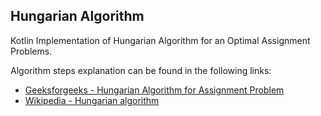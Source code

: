 ## Hungarian Algorithm
Kotlin Implementation of Hungarian Algorithm for an Optimal Assignment Problems.

Algorithm steps explanation can be found in the following links:
+ [Geeksforgeeks - Hungarian Algorithm for Assignment Problem](https://www.geeksforgeeks.org/hungarian-algorithm-assignment-problem-set-1-introduction/)
+ [Wikipedia - Hungarian algorithm](https://en.wikipedia.org/wiki/Hungarian_algorithm#Matrix_interpretation)
